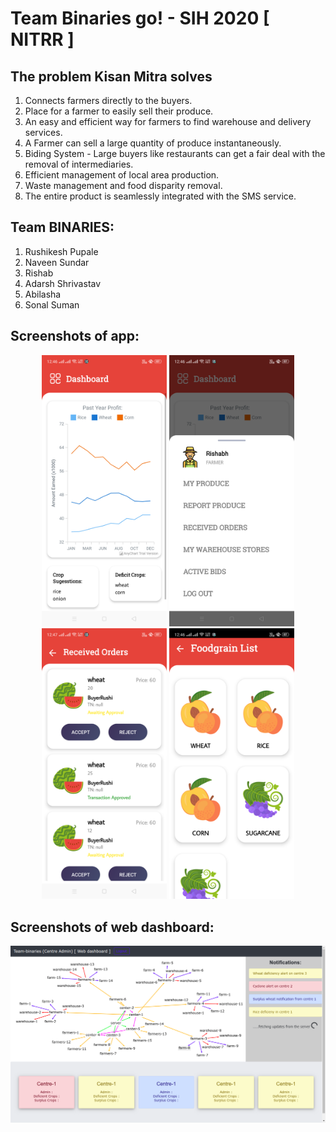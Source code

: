 # Team Binaries go! - SIH 2020 [ NITRR ]

## The problem Kisan Mitra solves
1. Connects farmers directly to the buyers.
1. Place for a farmer to easily sell their produce.
1. An easy and efficient way for farmers to find warehouse and delivery services.
1. A Farmer can sell a large quantity of produce instantaneously.
1. Biding System - Large buyers like restaurants can get a fair deal with the removal of intermediaries.
1. Efficient management of local area production.
1. Waste management and food disparity removal.
1. The entire product is seamlessly integrated with the SMS service.


## Team BINARIES:

1. Rushikesh Pupale
1. Naveen Sundar
1. Rishab
1. Adarsh Shrivastav
1. Abilasha 
1. Sonal Suman

## Screenshots of app:

<div style='text-align:center'>
    <img src='screenshots/farmer_dashboard.png' width='200'>
    <img src='screenshots/farmer_menu.png' width='200'>
    <img src='screenshots/recieved_orders.png' width='200'>
    <img src='screenshots/food_grain_list.png' width='200'>
</div>

## Screenshots of web dashboard:

<img src='screenshots/web_dashboard.png'>
